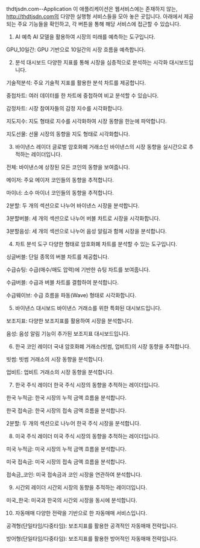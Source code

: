 thdtjsdn.com--Application
이 애플리케이션은 웹서비스에는 존재하지 않는, http://thdtjsdn.com의 다양한 실행형 서비스들을 모아 놓은 곳입니다. 아래에서 제공되는 주요 기능들을 확인하고, 각 버튼을 통해 해당 서비스에 접근할 수 있습니다.

1. AI 예측
AI 모델을 활용하여 시장의 미래를 예측하는 도구입니다.

GPU_10일간: GPU 기반으로 10일간의 시장 흐름을 예측합니다.

2. 분석 대시보드
다양한 지표를 통해 시장을 심층적으로 분석하는 시각화 대시보드입니다.

기술적분석: 주요 기술적 지표를 활용한 분석 차트를 제공합니다.

중첩차트: 여러 데이터를 한 차트에 중첩하여 비교 분석할 수 있습니다.

감정차트: 시장 참여자들의 감정 지수를 시각화합니다.

지도지수: 지도 형태로 지수를 시각화하여 시장 동향을 한눈에 파악합니다.

지도선물: 선물 시장의 동향을 지도 형태로 시각화합니다.

3. 바이낸스 레이더
글로벌 암호화폐 거래소인 바이낸스의 시장 동향을 실시간으로 추적하는 레이더입니다.

전체: 바이낸스에 상장된 모든 코인의 동향을 보여줍니다.

메이저: 주요 메이저 코인들의 동향을 추적합니다.

마이너: 소수 마이너 코인들의 동향을 추적합니다.

2분할: 두 개의 섹션으로 나누어 바이낸스 시장을 분석합니다.

3분할버블: 세 개의 섹션으로 나누어 버블 차트로 시장을 시각화합니다.

3분할음성: 세 개의 섹션으로 나누어 음성 알림과 함께 시장을 분석합니다.

4. 차트 분석 도구
다양한 형태로 암호화폐 차트를 분석할 수 있는 도구입니다.

싱글버블: 단일 종목의 버블 차트를 제공합니다.

수급슈팅: 수급(매수/매도 압력)에 기반한 슈팅 차트를 보여줍니다.

수급버블: 수급과 버블 차트를 결합하여 분석합니다.

수급웨이브: 수급 흐름을 파동(Wave) 형태로 시각화합니다.

5. 바이낸스 대시보드
바이낸스 거래소를 위한 특화된 대시보드입니다.

보조지표: 다양한 보조지표를 활용하여 시장을 분석합니다.

음성: 음성 알림 기능이 추가된 보조지표 대시보드입니다.

6. 한국 코인 레이더
국내 암호화폐 거래소(빗썸, 업비트)의 시장 동향을 추적합니다.

빗썸: 빗썸 거래소의 시장 동향을 분석합니다.

업비트: 업비트 거래소의 시장 동향을 분석합니다.

7. 한국 주식 레이더
한국 주식 시장의 동향을 추적하는 레이더입니다.

한국 누적금: 한국 시장의 누적 금액 흐름을 분석합니다.

한국 접속금: 한국 시장의 접속 금액 흐름을 분석합니다.

2분할: 두 개의 섹션으로 나누어 한국 주식 시장을 분석합니다.

8. 미국 주식 레이더
미국 주식 시장의 동향을 추적하는 레이더입니다.

미국 누적금: 미국 시장의 누적 금액 흐름을 분석합니다.

미국 접속금: 미국 시장의 접속 금액 흐름을 분석합니다.

접속금_코인: 미국 접속금과 코인 시장을 연관하여 분석합니다.

9. 시간외 레이더
시간외 시장의 동향을 추적하는 레이더입니다.

미국_한국: 미국과 한국의 시간외 시장을 동시에 분석합니다.

10. 자동매매
다양한 전략을 기반으로 한 자동매매 서비스입니다.

공격형(단일타임/다중타임): 보조지표를 활용한 공격적인 자동매매 전략입니다.

방어형(단일타임/다중타임): 보조지표를 활용한 방어적인 자동매매 전략입니다.